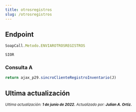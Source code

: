 ```yaml
---
title: otrosregistros
slug: /otrosregistros
---
```


## Endpoint

```js title="Endpoint"
SoapCall.Metodo.ENVIAROTROSREGISTROS

SIOR
```

### Consulta A

```js
return ajax_p29.sincroClienteRegistroInventario(J)
```

## Ultima actualización

<div class='ultima-actualizacion'> 
    <small> 
        <i> Ultima actualización: <b> 1 de junio de 2022.</b> </i> 
    </small> 
    <small> 
        <i> Actualizado por: <b> Julian A. Ortiz.</b> </i> 
    </small> 
</div>
